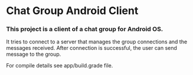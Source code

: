 <h1>Chat Group Android Client</h1>

<h3>This project is a client of a chat group for Android OS.</h3>

It tries to connect to a server that manages the group connections and the messages received. After connection is successful, the user can send message to the group. <br>

For compile details see app/build.grade file.

